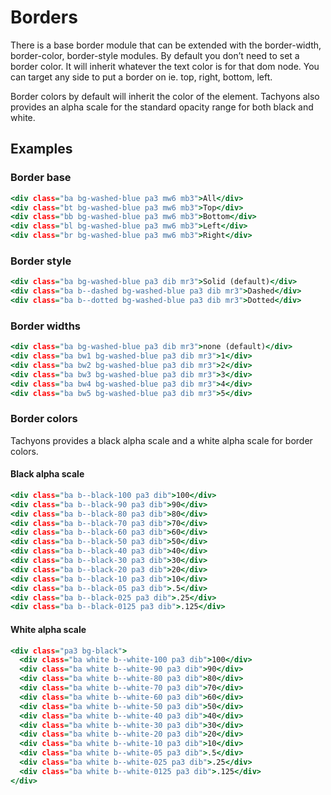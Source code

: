 # Borders

There is a base border module that can be extended with the border-width, border-color, border-style modules.
By default you don’t need to set a border color.
It will inherit whatever the text color is for that dom node.
You can target any side to put a border on ie. top, right, bottom, left.

Border colors by default will inherit the color of the element.
Tachyons also provides an alpha scale for the standard opacity range for both black and white.

## Examples

### Border base

```.html
<div class="ba bg-washed-blue pa3 mw6 mb3">All</div>
<div class="bt bg-washed-blue pa3 mw6 mb3">Top</div>
<div class="bb bg-washed-blue pa3 mw6 mb3">Bottom</div>
<div class="bl bg-washed-blue pa3 mw6 mb3">Left</div>
<div class="br bg-washed-blue pa3 mw6 mb3">Right</div>
```

### Border style

```.html
<div class="ba bg-washed-blue pa3 dib mr3">Solid (default)</div>
<div class="ba b--dashed bg-washed-blue pa3 dib mr3">Dashed</div>
<div class="ba b--dotted bg-washed-blue pa3 dib mr3">Dotted</div>
```

### Border widths

```.html
<div class="ba bg-washed-blue pa3 dib mr3">none (default)</div>
<div class="ba bw1 bg-washed-blue pa3 dib mr3">1</div>
<div class="ba bw2 bg-washed-blue pa3 dib mr3">2</div>
<div class="ba bw3 bg-washed-blue pa3 dib mr3">3</div>
<div class="ba bw4 bg-washed-blue pa3 dib mr3">4</div>
<div class="ba bw5 bg-washed-blue pa3 dib mr3">5</div>
```

### Border colors

Tachyons provides a black alpha scale and a white alpha scale for border colors.

#### Black alpha scale

```.html
<div class="ba b--black-100 pa3 dib">100</div>
<div class="ba b--black-90 pa3 dib">90</div>
<div class="ba b--black-80 pa3 dib">80</div>
<div class="ba b--black-70 pa3 dib">70</div>
<div class="ba b--black-60 pa3 dib">60</div>
<div class="ba b--black-50 pa3 dib">50</div>
<div class="ba b--black-40 pa3 dib">40</div>
<div class="ba b--black-30 pa3 dib">30</div>
<div class="ba b--black-20 pa3 dib">20</div>
<div class="ba b--black-10 pa3 dib">10</div>
<div class="ba b--black-05 pa3 dib">.5</div>
<div class="ba b--black-025 pa3 dib">.25</div>
<div class="ba b--black-0125 pa3 dib">.125</div>
```

#### White alpha scale

```.html
<div class="pa3 bg-black">
  <div class="ba white b--white-100 pa3 dib">100</div>
  <div class="ba white b--white-90 pa3 dib">90</div>
  <div class="ba white b--white-80 pa3 dib">80</div>
  <div class="ba white b--white-70 pa3 dib">70</div>
  <div class="ba white b--white-60 pa3 dib">60</div>
  <div class="ba white b--white-50 pa3 dib">50</div>
  <div class="ba white b--white-40 pa3 dib">40</div>
  <div class="ba white b--white-30 pa3 dib">30</div>
  <div class="ba white b--white-20 pa3 dib">20</div>
  <div class="ba white b--white-10 pa3 dib">10</div>
  <div class="ba white b--white-05 pa3 dib">.5</div>
  <div class="ba white b--white-025 pa3 dib">.25</div>
  <div class="ba white b--white-0125 pa3 dib">.125</div>
</div>
```
